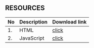 ## RESOURCES

| No | Description| Download link|
| ---| ---| ---|
|1.| HTML| [click](./Resources/HTML.pdf)|
|2.| JavaScript| [click](./Resources/Jsbook.pdf)|